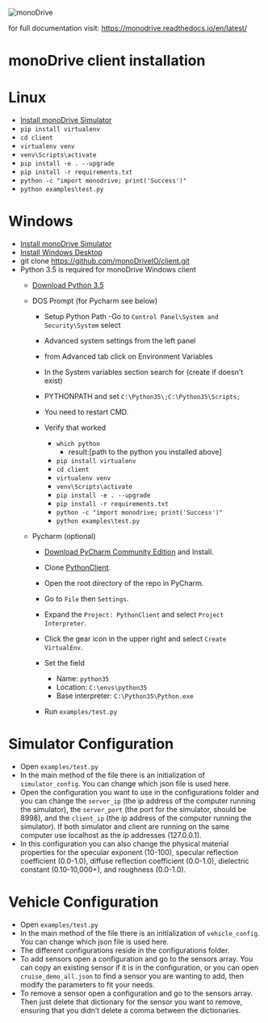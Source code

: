 ![monoDrive](https://github.com/monoDriveIO/Client/blob/master/WikiPhotos/monoDriveLogo.png "monoDrive")

for full documentation visit: https://monodrive.readthedocs.io/en/latest/

# monoDrive client installation

# Linux
- [Install monoDrive Simulator](http://www.monodrive.io)
- `pip install virtualenv`
- `cd client`
- `virtualenv venv`
- `venv\Scripts\activate`
- `pip install -e . --upgrade`
- `pip install -r requirements.txt`
- `python -c "import monodrive; print('Success')"`
- `python examples\test.py`

# Windows
- [Install monoDrive Simulator](http://www.monodrive.io)
- [Install Windows Desktop](https://desktop.github.com/)
- git clone https://github.com/monoDriveIO/client.git
- Python 3.5 is required for monoDrive Windows client
    - [Download Python 3.5](https://www.python.org/downloads/release/python-353/)
    - DOS Prompt (for Pycharm see below)
        - Setup Python Path
            -Go to `Control Panel\System and Security\System`
            select
            
        - Advanced system settings from the left panel 
        - from Advanced tab click on Environment Variables
        - In the System variables section search for (create if doesn't exist)
        - PYTHONPATH  and set
            `C:\Python35\;C:\Python35\Scripts;`
            
        - You need to restart CMD.
        - Verify that worked 
            - `which python` 
                - result:[path to the python you installed above]
            - `pip install virtualenv`
            - `cd client`
            - `virtualenv venv`
            - `venv\Scripts\activate`
            - `pip install -e . --upgrade`
            - `pip install -r requirements.txt`
            - `python -c "import monodrive; print('Success')"`
            - `python examples\test.py`

    - Pycharm (optional)
        - [Download PyCharm Community Edition](https://www.jetbrains.com/pycharm/download/#section=windows) and Install. 
        - Clone [PythonClient](https://github.com/monoDriveIO/PythonClient.git).
        - Open the root directory of the repo in PyCharm.
        - Go to `File` then `Settings`.
        - Expand the `Project: PythonClient` and select `Project Interpreter`.
        - Click the gear icon in the upper right and select `Create VirtualEnv`.
        - Set the field
          - Name: `python35`
          - Location: `C:\envs\python35`
          - Base interpreter: `C:\Python35\Python.exe`
        
        - Run `examples/test.py`



# Simulator Configuration

- Open `examples/test.py`
- In the main method of the file there is an initialization of `simulator_config`. You can change which json file is used here.
- Open the configuration you want to use in the configurations folder and you can change the `server_ip` (the ip address of the computer running the simulator), the `server_port` (the port for the simulator, should be 8998), and the `client_ip` (the ip address of the computer running the simulator). If both simulator and client are running on the same computer use localhost as the ip addresses (127.0.0.1).
- In this configuration you can also change the physical material properties for the specular exponent (10-100), specular reflection coefficient (0.0-1.0), diffuse reflection coefficient (0.0-1.0), dielectric constant (0.10-10,000+), and roughness (0.0-1.0).


# Vehicle Configuration

- Open `examples/test.py`
- In the main method of the file there is an initialization of `vehicle_config`. You can change which json file is used here.
- The different configurations reside in the configurations folder.
- To add sensors open a configuration and go to the sensors array. You can copy an existing sensor if it is in the configuration, or you can open `cruise_demo_all.json` to find a sensor you are wanting to add, then modify the parameters to fit your needs.
- To remove a sensor open a configuration and go to the sensors array. Then just delete that dictionary for the sensor you want to remove, ensuring that you didn’t delete a comma between the dictionaries.

